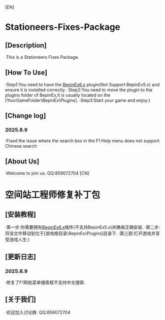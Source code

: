 [EN]
# Stationeers-Fixes-Package
## [Description]
·This is a Stationeers Fixes Package.
## [How To Use]
·Step1:You need to have the [BepinEx6.x](https://github.com/BepInEx/BepInEx?tab=readme-ov-file) plugin(Not Support BepinEx5.x) and ensure it is installed correctly.
·Step2:You need to move the plugin to the plugins folder of BepinEx,It is usually located on the [YourGameFolder\BepinEx\Plugins].
·Step3:Start your game and enjoy:)
## [Change log]
### 2025.8.9
·Fixed the issue where the search box in the F1 Help menu does not support Chinese search
## [About Us]
·Welcome to join us.
QQ:859072704
[CN]
# 空间站工程师修复补丁包
## [安装教程]
·第一步:你需要拥有[BepinEx6.x](https://github.com/BepInEx/BepInEx?tab=readme-ov-file)插件(不支持BepinEx5.x)并确保正确安装.
·第二步:将该文件移动到位于[游戏根目录\BepinEx\Plugins]目录下.
·第三部:打开游戏并享受游戏人生:)
## [更新日志]
### 2025.8.9
·修复了F1帮助菜单搜索框不支持中文搜索.
## [关于我们]
·欢迎加入讨论群.
QQ:859072704
